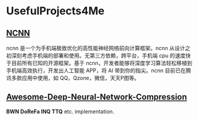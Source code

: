 # UsefulProjects4Me

## [NCNN](https://github.com/Tencent/ncnn)
ncnn 是一个为手机端极致优化的高性能神经网络前向计算框架。ncnn 从设计之初深刻考虑手机端的部署和使用。无第三方依赖，跨平台，手机端 cpu 的速度快于目前所有已知的开源框架。基于 ncnn，开发者能够将深度学习算法轻松移植到手机端高效执行，开发出人工智能 APP，将 AI 带到你的指尖。ncnn 目前已在腾讯多款应用中使用，如 QQ，Qzone，微信，天天P图等。

## [Awesome-Deep-Neural-Network-Compression](https://github.com/csyhhu/Awesome-Deep-Neural-Network-Compression)
**BWN DoReFa INQ TTQ** etc. implementation.
